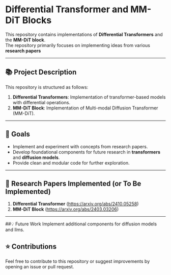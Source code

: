 # Differential Transformer and MM-DiT Blocks

This repository contains implementations of **Differential Transformers** and the **MM-DiT block**.  
The repository primarily focuses on implementing ideas from various **research papers**

---

## 📚 Project Description  

This repository is structured as follows:
1. **Differential Transformers**: Implementation of transformer-based models with differential operations.
2. **MM-DiT Block**: Implementation of Multi-modal Diffusion Transformer (MM-DiT).

---

## 🚀 Goals  
- Implement and experiment with concepts from research papers.
- Develop foundational components for future research in **transformers** and **diffusion models**.
- Provide clean and modular code for further exploration.

---

## 📝 Research Papers Implemented (or To Be Implemented)
1. **Differential Transformer** (https://arxiv.org/abs/2410.05258)
2. **MM-DiT Block** (https://arxiv.org/abs/2403.03206)
---

##💡 Future Work
Implement additional components for diffusion models and llms.

## ⭐ Contributions
Feel free to contribute to this repository or suggest improvements by opening an issue or pull request.